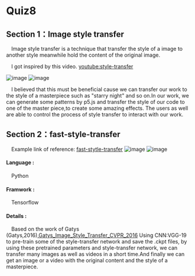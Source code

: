# Quiz8
## Section 1：Image style transfer
&emsp;Image style transfer is a technique that transfer the style of a image to another style meanwhile hold the content of the original image.

&emsp;I got inspired by this video.
[youtube:style-transfer](https://www.youtube.com/watch?v=Cqh8804Mq7g)

![image](https://github.com/IAPEY/czhu0121_9103_tut2/assets/129077906/12c9c307-599d-4dc7-bdfe-b2f19a31995e)
![image](https://github.com/IAPEY/czhu0121_9103_tut2/assets/129077906/3f181757-e06b-40d8-a043-48a9b24ec51c)

&emsp;I believed that this must be beneficial cause we can transfer our work to the style of a masterpiece such as "starry night" and so on.In our work, we can generate some patterns by p5.js and transfer the style of our code to one of the master piece,to create some amazing effects. The users as well are able to control the process of style transfer to interact with our work.

## Section 2：fast-style-transfer
&emsp;Example link of reference:
[fast-stytle-transfer](https://github.com/lengstrom/fast-style-transfer)
![image](https://github.com/IAPEY/czhu0121_9103_tut2/assets/129077906/150fc666-2b0c-46a8-9264-656eba9ae5fa)
![image](https://github.com/IAPEY/czhu0121_9103_tut2/assets/129077906/ddf20d34-75f1-4250-a94e-bfe67badd4a0)

#### Language :
&emsp;Python
#### Framwork :
&emsp;Tensorflow
#### Details :
&emsp;Based on the work of Gatys (Gatys,2016),[Gatys_Image_Style_Transfer_CVPR_2016](https://openaccess.thecvf.com/content_cvpr_2016/html/Gatys_Image_Style_Transfer_CVPR_2016_paper.html) Using CNN:VGG-19 to pre-train some of the style-transfer network and save the .ckpt files, by using these pretrained parameters and style-transfer network, we can transfer many images as well as videos in a short time.And finally we can get an image or a video with the original content and the style of a masterpiece.








